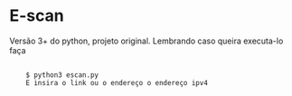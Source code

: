 # E-scan
Versão 3+ do python, projeto original. Lembrando caso queira executa-lo faça <br/>

<code>
    $ python3 escan.py
    E insira o link ou o endereço o endereço ipv4
</code>
